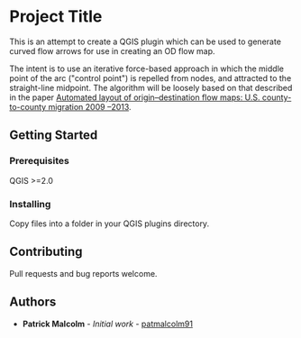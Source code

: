 # Project Title

This is an attempt to create a QGIS plugin which can be used to generate curved flow arrows for use in creating an OD
flow map.

The intent is to use an iterative force-based approach in which the middle point of the arc ("control point") is
repelled from nodes, and attracted to the straight-line midpoint. The algorithm will be loosely based on that described
in the paper [Automated layout of
origin–destination flow maps: U.S. county-to-county migration 2009
–2013](https://doi.org/10.1080/17445647.2017.1313788).

## Getting Started

### Prerequisites

QGIS >=2.0

### Installing

Copy files into a folder in your QGIS plugins directory.

## Contributing

Pull requests and bug reports welcome.

## Authors

* **Patrick Malcolm** - *Initial work* - [patmalcolm91](https://github.com/patmalcolm91)
